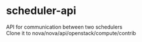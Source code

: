 scheduler-api
=============

API for communication between two schedulers<br>
Clone it to nova/nova/api/openstack/compute/contrib 

